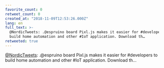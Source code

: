 ```yaml
---
favorite_count: 0
retweet_count: 0
created_at: "2018-11-09T12:53:26.000Z"
lang: en
full_text: >-
  @NordicTweets: .@espruino board Pixl.js makes it easier for #developers to
  build home automation and other #IoT application. Download th…
retweeted: true
---
```


[@NordicTweets](https://twitter.com/NordicTweets): .@espruino board Pixl.js
makes it easier for #developers to build home automation and other #IoT
application. Download th…
